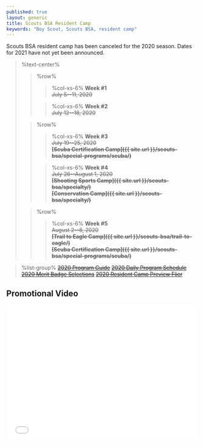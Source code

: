 ```yaml
---
published: true
layout: generic
title: Scouts BSA Resident Camp
keywords: "Boy Scout, Scouts BSA, resident camp"
---
```


<div class="alert alert-info">
Scouts BSA resident camp has been canceled for the 2020 season. Dates for 2021 have not yet been announced.
</div>

> %text-center%
>> %row%
>>> %col-xs-6%
>>> **Week #1**<br/>
>>> ~~July 5--11, 2020~~
>>
>>> %col-xs-6%
>>> **Week #2**<br/>
>>> ~~July 12--18, 2020~~
>
>> %row%
>>> %col-xs-6%
>>> **Week #3**<br/>
>>> ~~July 19--25, 2020<br/>~~
>>> ~~**[Scuba Certification Camp]({{ site.url }}/scouts-bsa/special-programs/scuba/)**~~
>>
>>> %col-xs-6%
>>> **Week #4**<br/>
>>> ~~July 26--August 1, 2020<br/>~~
>>> ~~**[Shooting Sports Camp]({{ site.url }}/scouts-bsa/specialty/)**<br/>~~
>>> ~~**[Conservation Camp]({{ site.url }}/scouts-bsa/specialty/)**<br/>~~
>
>> %row%
>>> %col-xs-6%
>>> **Week #5**<br/>
>>> ~~August 2--8, 2020<br/>~~
>>> ~~**[Trail to Eagle Camp]({{ site.url }}/scouts-bsa/trail-to-eagle/)**<br/>~~
>>> ~~**[Scuba Certification Camp]({{ site.url }}/scouts-bsa/special-programs/scuba/)**~~


> %list-group%
> <a href="{{ site.url }}/pdf/2020/2020-program-guide.pdf" class="list-group-item"><del>2020 Program Guide</del></a>
> <a href="{{ site.url }}/pdf/2020/2020-schedule.pdf" class="list-group-item"><del>2020 Daily Program Schedule</del></a>
> <a href="{{ site.url }}/pdf/2020/2020-merit-badges.pdf" class="list-group-item"><del>2020 Merit Badge Selections</del></a>
> <a href="{{ site.url }}/pdf/2020/2020-scouts-bsa-flier.pdf" class="list-group-item"><del>2020 Resident Camp Preview Flier</del></a>

## Promotional Video

<iframe style="max-width: 640px; width: 100%; height: 360px; border: none;" src="//www.youtube-nocookie.com/embed/mBW3OGLBcIc?rel=0" allowfullscreen></iframe>

